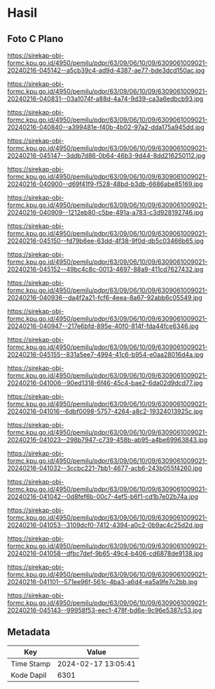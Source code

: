 # Hasil

## Foto C Plano

https://sirekap-obj-formc.kpu.go.id/4950/pemilu/pdpr/63/09/06/10/09/6309061009021-20240216-045142--a5cb39c4-ad9d-4387-ae77-bde3dcd150ac.jpg

https://sirekap-obj-formc.kpu.go.id/4950/pemilu/pdpr/63/09/06/10/09/6309061009021-20240216-040831--03a1074f-a88d-4a74-9d39-ca3a6edbcb93.jpg

https://sirekap-obj-formc.kpu.go.id/4950/pemilu/pdpr/63/09/06/10/09/6309061009021-20240216-040840--a399481e-f40b-4b02-97a2-dda175a945dd.jpg

https://sirekap-obj-formc.kpu.go.id/4950/pemilu/pdpr/63/09/06/10/09/6309061009021-20240216-045147--3ddb7d86-0b64-46b3-9d44-8dd216250112.jpg

https://sirekap-obj-formc.kpu.go.id/4950/pemilu/pdpr/63/09/06/10/09/6309061009021-20240216-040900--d69f41f9-f528-48bd-b3db-6686abe85169.jpg

https://sirekap-obj-formc.kpu.go.id/4950/pemilu/pdpr/63/09/06/10/09/6309061009021-20240216-040909--1212eb80-c5be-491a-a783-c3d928192746.jpg

https://sirekap-obj-formc.kpu.go.id/4950/pemilu/pdpr/63/09/06/10/09/6309061009021-20240216-045150--fd79b6ee-63dd-4f38-9f0d-db5c03466b65.jpg

https://sirekap-obj-formc.kpu.go.id/4950/pemilu/pdpr/63/09/06/10/09/6309061009021-20240216-045152--49bc4c8c-0013-4697-88a9-411cd7627432.jpg

https://sirekap-obj-formc.kpu.go.id/4950/pemilu/pdpr/63/09/06/10/09/6309061009021-20240216-040936--da4f2a21-fcf6-4eea-8a67-92abb6c05549.jpg

https://sirekap-obj-formc.kpu.go.id/4950/pemilu/pdpr/63/09/06/10/09/6309061009021-20240216-040947--217e6bfd-895e-40f0-814f-fda44fce6346.jpg

https://sirekap-obj-formc.kpu.go.id/4950/pemilu/pdpr/63/09/06/10/09/6309061009021-20240216-045155--831a5ee7-4994-41c6-b954-e0aa28016d4a.jpg

https://sirekap-obj-formc.kpu.go.id/4950/pemilu/pdpr/63/09/06/10/09/6309061009021-20240216-041006--90ed1318-6f46-45c4-bae2-6da02d9dcd77.jpg

https://sirekap-obj-formc.kpu.go.id/4950/pemilu/pdpr/63/09/06/10/09/6309061009021-20240216-041016--6dbf0098-5757-4264-a8c2-19324013925c.jpg

https://sirekap-obj-formc.kpu.go.id/4950/pemilu/pdpr/63/09/06/10/09/6309061009021-20240216-041023--298b7947-c739-458b-ab95-a4be69963843.jpg

https://sirekap-obj-formc.kpu.go.id/4950/pemilu/pdpr/63/09/06/10/09/6309061009021-20240216-041032--3ccbc221-7bb1-4677-acb6-243b055f4260.jpg

https://sirekap-obj-formc.kpu.go.id/4950/pemilu/pdpr/63/09/06/10/09/6309061009021-20240216-041042--0d8fef6b-00c7-4ef5-b6f1-cd1b7e02b74a.jpg

https://sirekap-obj-formc.kpu.go.id/4950/pemilu/pdpr/63/09/06/10/09/6309061009021-20240216-041053--3109dcf0-7412-4394-a0c2-0b9ac4c25d2d.jpg

https://sirekap-obj-formc.kpu.go.id/4950/pemilu/pdpr/63/09/06/10/09/6309061009021-20240216-041058--dfbc7def-9b65-49c4-b406-cd6878de9138.jpg

https://sirekap-obj-formc.kpu.go.id/4950/pemilu/pdpr/63/09/06/10/09/6309061009021-20240216-041101--571ee96f-561c-4ba3-a6d4-ea5a9fe7c2bb.jpg

https://sirekap-obj-formc.kpu.go.id/4950/pemilu/pdpr/63/09/06/10/09/6309061009021-20240216-045143--99958f53-eec1-478f-bd6e-9c96e5387c53.jpg


## Metadata

| Key        | Value               |
| ---------- | ------------------- |
| Time Stamp | 2024-02-17 13:05:41 |
| Kode Dapil | 6301                |




